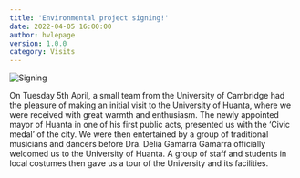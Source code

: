 ```yaml
---
title: 'Environmental project signing!'
date: 2022-04-05 16:00:00 
author: hvlepage
version: 1.0.0
category: Visits
---
```


![Signing](/assets/posts/intro_pic_001.JPG)

On Tuesday 5th April, a small team from the University of Cambridge had the pleasure of making an initial visit to the University of Huanta, where we were received with great warmth and enthusiasm. The newly appointed mayor of Huanta in one of his first public acts, presented us with the ‘Civic medal’ of the city. We were then entertained by a group of traditional musicians and dancers before Dra. Delia Gamarra Gamarra officially welcomed us to the University of Huanta. A group of staff and students in local costumes then gave us a tour of the University and its facilities.
